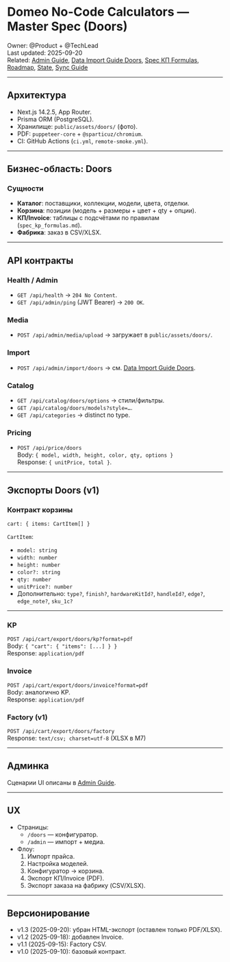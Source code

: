 # Domeo No-Code Calculators — Master Spec (Doors)

Owner: @Product + @TechLead  
Last updated: 2025-09-20  
Related: [Admin Guide](./admin_guide.md), [Data Import Guide Doors](./data_import_guide_doors.md), [Spec КП Formulas](./spec_kp_formulas.md), [Roadmap](./roadmap.md), [State](./state.md), [Sync Guide](./sync_guide.md)

---

## Архитектура
- Next.js 14.2.5, App Router.
- Prisma ORM (PostgreSQL).
- Хранилище: `public/assets/doors/` (фото).
- PDF: `puppeteer-core` + `@sparticuz/chromium`.
- CI: GitHub Actions (`ci.yml`, `remote-smoke.yml`).

---

## Бизнес-область: Doors

### Сущности
- **Каталог**: поставщики, коллекции, модели, цвета, отделки.
- **Корзина**: позиции (модель + размеры + цвет + qty + опции).
- **КП/Invoice**: таблицы с подсчётами по правилам (`spec_kp_formulas.md`).
- **Фабрика**: заказ в CSV/XLSX.

---

## API контракты

### Health / Admin
- `GET /api/health` → `204 No Content`.
- `GET /api/admin/ping` (JWT Bearer) → `200 OK`.

### Media
- `POST /api/admin/media/upload` → загружает в `public/assets/doors/`.

### Import
- `POST /api/admin/import/doors` → см. [Data Import Guide Doors](./data_import_guide_doors.md).

### Catalog
- `GET /api/catalog/doors/options` → стили/фильтры.
- `GET /api/catalog/doors/models?style=…`.
- `GET /api/categories` → distinct по type.

### Pricing
- `POST /api/price/doors`  
  Body: `{ model, width, height, color, qty, options }`  
  Response: `{ unitPrice, total }`.

---

## Экспорты Doors (v1)

### Контракт корзины
`cart: { items: CartItem[] }`

`CartItem`:
- `model: string`
- `width: number`
- `height: number`
- `color?: string`
- `qty: number`
- `unitPrice?: number`
- Дополнительно: `type?`, `finish?`, `hardwareKitId?`, `handleId?`, `edge?`, `edge_note?`, `sku_1c?`

---

### KP
`POST /api/cart/export/doors/kp?format=pdf`  
Body: `{ "cart": { "items": [...] } }`  
Response: `application/pdf`

### Invoice
`POST /api/cart/export/doors/invoice?format=pdf`  
Body: аналогично KP.  
Response: `application/pdf`

### Factory (v1)
`POST /api/cart/export/doors/factory`  
Response: `text/csv; charset=utf-8` (XLSX в M7)

---

## Админка
Сценарии UI описаны в [Admin Guide](./admin_guide.md).

---

## UX
- Страницы:
  - `/doors` — конфигуратор.
  - `/admin` — импорт + медиа.
- Флоу:
  1. Импорт прайса.
  2. Настройка моделей.
  3. Конфигуратор → корзина.
  4. Экспорт КП/Invoice (PDF).
  5. Экспорт заказа на фабрику (CSV/XLSX).

---

## Версионирование
- v1.3 (2025-09-20): убран HTML-экспорт (оставлен только PDF/XLSX).
- v1.2 (2025-09-18): добавлен Invoice.
- v1.1 (2025-09-15): Factory CSV.
- v1.0 (2025-09-10): базовый контракт.
